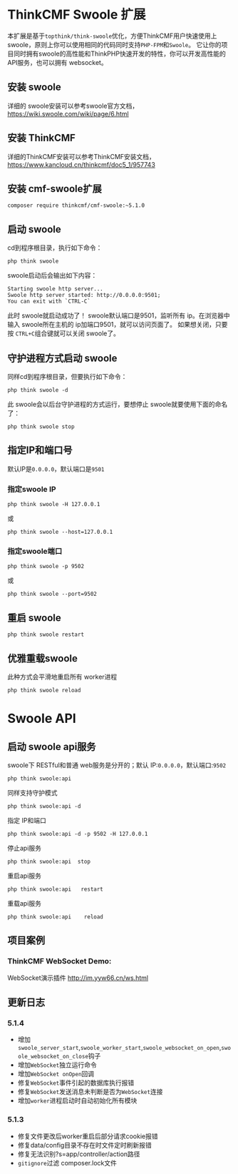 ThinkCMF Swoole 扩展
===============
本扩展是基于`topthink/think-swoole`优化，方便ThinkCMF用户快速使用上swoole，原则上你可以使用相同的代码同时支持`PHP-FPM`和`Swoole`。 它让你的项目同时拥有swoole的高性能和ThinkPHP快速开发的特性，你可以开发高性能的API服务，也可以拥有 websocket。
## 安装 swoole
详细的 swoole安装可以参考swoole官方文档，https://wiki.swoole.com/wiki/page/6.html

## 安装 ThinkCMF
详细的ThinkCMF安装可以参考ThinkCMF安装文档，https://www.kancloud.cn/thinkcmf/doc5_1/957743

## 安装 cmf-swoole扩展
```
composer require thinkcmf/cmf-swoole:~5.1.0
```
## 启动 swoole
cd到程序根目录，执行如下命令：
```
php think swoole
```
swoole启动后会输出如下内容：
```
Starting swoole http server...
Swoole http server started: http://0.0.0.0:9501;
You can exit with `CTRL-C`
```
此时 swoole就启动成功了！
swoole默认端口是9501，监听所有 ip。在浏览器中输入 swoole所在主机的 ip加端口9501，就可以访问页面了。
 如果想关闭，只要按 `CTRL+C`组合键就可以关闭 swoole了。

##  守护进程方式启动 swoole
同样cd到程序根目录，但要执行如下命令：
```
php think swoole -d
```
此 swoole会以后台守护进程的方式运行，要想停止 swoole就要使用下面的命名了：
```
php think swoole stop
```


## 指定IP和端口号
默认IP是`0.0.0.0`，默认端口是`9501`
### 指定swoole IP
```
php think swoole -H 127.0.0.1
```
或
```
php think swoole --host=127.0.0.1
```
### 指定swoole端口
```
php think swoole -p 9502
```
或
```
php think swoole --port=9502
```

## 重启 swoole
```
php think swoole restart
```
## 优雅重载swoole
此种方式会平滑地重启所有 worker进程
```
php think swoole reload
```
# Swoole API
## 启动 swoole api服务
swoole下 RESTful和普通 web服务是分开的；默认 IP:`0.0.0.0`，默认端口:`9502`
```
php think swoole:api
```
同样支持守护模式
```
php think swoole:api -d
```
指定 IP和端口
```
php think swoole:api -d -p 9502 -H 127.0.0.1
```
停止api服务
```
php think swoole:api  stop
```
重启api服务
```
php think swoole:api   restart
```
重载api服务
```
php think swoole:api    reload
```

## 项目案例
### ThinkCMF WebSocket Demo:
WebSocket演示插件 http://im.yyw66.cn/ws.html 


## 更新日志

### 5.1.4
* 增加`swoole_server_start`,`swoole_worker_start`,`swoole_websocket_on_open`,`swoole_websocket_on_close`钩子
* 增加`WebSocket`独立运行命令
* 增加`WebSocket onOpen`回调
* 修复`WebSocket`事件引起的数据库执行报错
* 修复`WebSocket`发送消息未判断是否为`WebSocket`连接
* 增加`worker`进程启动时自动初始化所有模块

### 5.1.3
* 修复文件更改后worker重启后部分请求cookie报错
* 修复data/config目录不存在时文件定时刷新报错
* 修复无法识别?s=app/controller/action路径
* `gitignore`过滤 composer.lock文件

